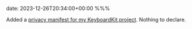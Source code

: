 date: 2023-12-26T20:34:00+00:00
%%%

Added a [privacy manifest for my KeyboardKit project](https://github.com/douglashill/KeyboardKit/blob/main/KeyboardKit/PrivacyInfo.xcprivacy). Nothing to declare.
